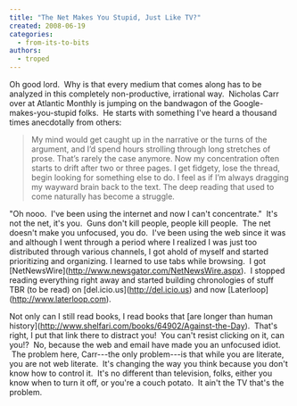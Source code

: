 ```yaml
---
title: "The Net Makes You Stupid, Just Like TV?"
created: 2008-06-19
categories: 
  - from-its-to-bits
authors: 
  - troped
---
```


Oh good lord.  Why is that every medium that comes along has to be analyzed in this completely non-productive, irrational way.  Nicholas Carr over at Atlantic Monthly is jumping on the bandwagon of the Google-makes-you-stupid folks.  He starts with something I've heard a thousand times anecdotally from others: 

> My mind would get caught up in the narrative or the turns of the argument, and I’d spend hours strolling through long stretches of prose. That’s rarely the case anymore. Now my concentration often starts to drift after two or three pages. I get fidgety, lose the thread, begin looking for something else to do. I feel as if I’m always dragging my wayward brain back to the text. The deep reading that used to come naturally has become a struggle.

"Oh nooo.  I've been using the internet and now I can't concentrate."  It's not the net, it's you.  Guns don't kill people, people kill people.  The net doesn't make you unfocused, you do.  I've been using the web since it was and although I went through a period where I realized I was just too distributed through various channels, I got ahold of myself and started prioritizing and organizing. I learned to use tabs while browsing.  I got \[NetNewsWire\](http://www.newsgator.com/NetNewsWire.aspx).  I stopped reading everything right away and started building chronologies of stuff TBR (to be read) on \[del.icio.us\](http://del.icio.us) and now \[Laterloop\](http://www.laterloop.com).

Not only can I still read books, I read books that \[are longer than human history\](http://www.shelfari.com/books/64902/Against-the-Day).  That's right, I put that link there to distract you!  You can't resist clicking on it, can you!?  No, because the web and email have made you an unfocused idiot.  The problem here, Carr---the only problem---is that while you are literate, you are not web literate.  It's changing the way you think because you don't know how to control it.  It's no different than television, folks, either you know when to turn it off, or you're a couch potato.  It ain't the TV that's the problem.

